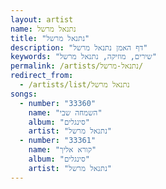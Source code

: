 ```yaml
---
layout: artist
name: נתנאל מרשל
title: "נתנאל מרשל"
description: "דף האמן נתנאל מרשל"
keywords: "שירים, מוזיקה, נתנאל מרשל"
permalink: /artists/נתנאל-מרשל/
redirect_from:
  - /artists/list/נתנאל מרשל
songs:
  - number: "33360"
    name: "השמחה שבי"
    album: "סינגלים"
    artist: "נתנאל מרשל"
  - number: "33361"
    name: "קורא אליך"
    album: "סינגלים"
    artist: "נתנאל מרשל"
---
```

